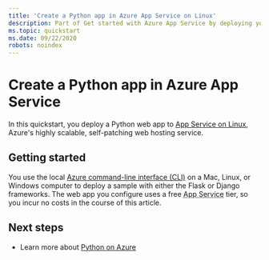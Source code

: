 ```yaml
---
title: 'Create a Python app in Azure App Service on Linux'
description: Part of Get started with Azure App Service by deploying your first Python app to a Linux container in App Service.
ms.topic: quickstart
ms.date: 09/22/2020
robots: noindex
---
```


# Create a Python app in Azure App Service 

In this quickstart, you deploy a Python web app to [App Service on Linux](/azure/app-service/overview#app-service-on-linux), Azure's highly scalable, self-patching web hosting service. 

## Getting started

You use the local [Azure command-line interface (CLI)](/cli/azure/install-azure-cli) on a Mac, Linux, or Windows computer to deploy a sample with either the Flask or Django frameworks. The web app you configure uses a free <abbr title="An HTTP-based service for hosting web applications, REST APIs, and mobile back-end applications.">App Service</abbr> tier, so you incur no costs in the course of this article.

## Next steps

* Learn more about [Python on Azure](../python/index.yml)
